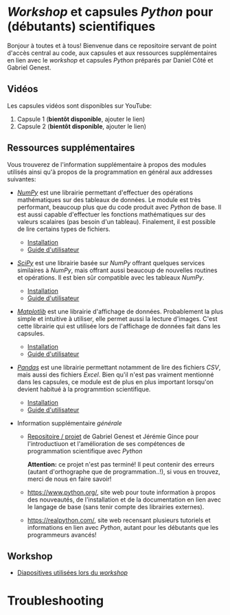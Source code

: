 # _Workshop_ et capsules _Python_ pour (débutants) scientifiques

Bonjour à toutes et à tous! Bienvenue dans ce repositoire servant de point d'accès central au code, aux capsules et aux ressources supplémentaires en lien avec le _workshop_ et capsules _Python_ préparés par Daniel Côté et Gabriel Genest.


## Vidéos
Les capsules vidéos sont disponibles sur YouTube:

1. Capsule 1 (**bientôt disponible**, ajouter le lien)
2. Capsule 2 (**bientôt disponible**, ajouter le lien)

## Ressources supplémentaires
Vous trouverez de l'information supplémentaire à propos des modules utilisés ainsi qu'à propos de la programmation en général aux addresses suivantes:

- [_NumPy_](https://numpy.org/) est une librairie permettant d'effectuer des opérations mathématiques sur des tableaux de données. Le module est très performant, beaucoup plus que du code produit avec _Python_ de base. Il est aussi capable d'effectuer les fonctions mathématiques sur des valeurs scalaires (pas besoin d'un tableau). Finalement, il est possible de lire certains types de fichiers.
  - [Installation](https://numpy.org/install/)
  - [Guide d'utilisateur](https://numpy.org/doc/stable/user/index.html)

- [_SciPy_](http://scipy.github.io/devdocs/index.html) est une librairie basée sur _NumPy_ offrant quelques services similaires à _NumPy_, mais offrant aussi beaucoup de nouvelles routines et opérations. Il est bien sûr compatible avec les tableaux _NumPy_.
  - [Installation](https://scipy.org/install.html)
  - [Guide d'utilisateur](http://scipy.github.io/devdocs/tutorial/index.html)

- [_Matplotlib_](https://matplotlib.org/) est une librairie d'affichage de données. Probablement la plus simple et intuitive à utiliser, elle permet aussi la lecture d'images. C'est cette librairie qui est utilisée lors de l'affichage de données fait dans les capsules.
  - [Installation](https://matplotlib.org/stable/users/installing.html)
  - [Guide d'utilisateur](https://matplotlib.org/stable/users/index.html)

- [_Pandas_](https://pandas.pydata.org/) est une librairie permettant notamment de lire des fichiers _CSV_, mais aussi des fichiers _Excel_. Bien qu'il n'est pas vraiment mentionné dans les capsules, ce module est de plus en plus important lorsqu'on devient habitué à la programmtion scientifique.
  - [Installation](https://pandas.pydata.org/getting_started.html)
  - [Guide d'utilisateur](https://pandas.pydata.org/docs/user_guide/index.html)

* Information supplémentaire _générale_
  + [Repositoire / projet](https://github.com/JeremieGince/TutorielPython-Manuel) de Gabriel Genest et Jérémie Gince pour l'introductiuon et l'amélioration de ses compétences de programmation scientifique avec _Python_
  
    **Attention:** ce projet n'est pas terminé! Il peut contenir des erreurs (autant d'orthographe que de programmation..!), si vous en trouvez, merci de nous en faire savoir!
    
  + https://www.python.org/, site web pour toute information à propos des nouveautés, de l'installation et de la documentation en lien avec le langage de base (sans tenir compte des librairies externes).
  + https://realpython.com/, site web recensant plusieurs tutoriels et informations en lien avec _Python_, autant pour les débutants que les programmeurs avancés!

## Workshop
 - [Diapositives utilisées lors du _workshop_](https://ulavaldti-my.sharepoint.com/:p:/g/personal/gagen38_ulaval_ca/EeXq3DOCuBpIofxTrIlGOZUBhMDFeqXh_IhRqeVvfQEZkg?e=rFS5hi)


# Troubleshooting
